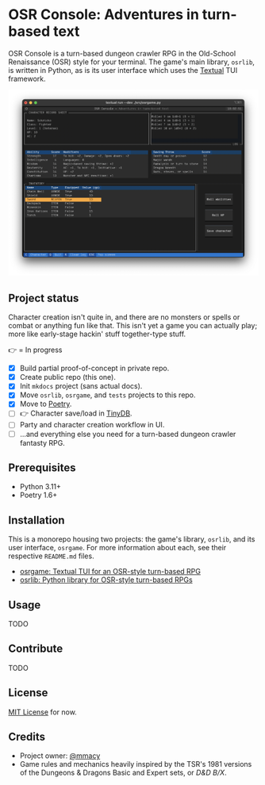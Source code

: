 # OSR Console: Adventures in turn-based text

OSR Console is a turn-based dungeon crawler RPG in the Old-School Renaissance (OSR) style for your terminal. The game's main library, `osrlib`, is written in Python, as is its user interface which uses the [Textual](https://textual.textualize.io/) TUI framework.

![Screenshot of the OSR Console application running in an iTerm2 window in macOS](images/character-sheet-01.png)

## Project status

Character creation isn't quite in, and there are no monsters or spells or combat or anything fun like that. This isn't yet a game you can actually play; more like early-stage hackin' stuff together-type stuff.

👉  = In progress

- [x] Build partial proof-of-concept in private repo.
- [x] Create public repo (this one).
- [x] Init `mkdocs` project (sans actual docs).
- [x] Move `osrlib`, `osrgame`, and `tests` projects to this repo.
- [x] Move to [Poetry](https://python-poetry.org/).
- [ ] 👉 Character save/load in [TinyDB](https://tinydb.readthedocs.io/).
- [ ] Party and character creation workflow in UI.
- [ ] ...and everything else you need for a turn-based dungeon crawler fantasty RPG.

## Prerequisites

- Python 3.11+
- Poetry 1.6+

## Installation

This is a monorepo housing two projects: the game's library, `osrlib`, and its user interface, `osrgame`. For more information about each, see their respective `README.md` files.

- [osrgame: Textual TUI for an OSR-style turn-based RPG](osrgame/README.md)
- [osrlib: Python library for OSR-style turn-based RPGs](osrlib/README.md)

## Usage

TODO

## Contribute

TODO

## License

[MIT License](LICENSE) for now.

## Credits

- Project owner: [@mmacy](https://github.com/mmacy)
- Game rules and mechanics heavily inspired by the TSR's 1981 versions of the Dungeons & Dragons Basic and Expert sets, or *D&D B/X*.
